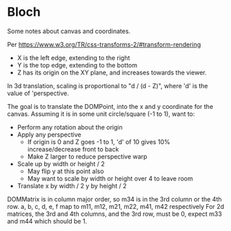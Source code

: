 # Bloch

Some notes about canvas and coordinates.

Per https://www.w3.org/TR/css-transforms-2/#transform-rendering

- X is the left edge, extending to the right
- Y is the top edge, extending to the bottom
- Z has its origin on the XY plane, and increases towards the viewer.

In 3d translation, scaling is proportional to "d / (d - Z)", where 'd' is
the value of 'perspective.

The goal is to translate the DOMPoint, into the x and y coordinate for
the canvas. Assuming it is in some unit circle/square (-1 to 1), want to:

- Perform any rotation about the origin
- Apply any perspective
  - If origin is 0 and Z goes -1 to 1, 'd' of 10 gives 10% increase/decrease front to back
  - Make Z larger to reduce perspective warp
- Scale up by width or height / 2
  - May flip y at this point also
  - May want to scale by width or height over 4 to leave room
- Translate x by width / 2 y by height / 2

DOMMatrix is in column major order, so m34 is in the 3rd column or the 4th row.
a, b, c, d, e, f map to m11, m12, m21, m22, m41, m42 respectively
For 2d matrices, the 3rd and 4th columns, and the 3rd row, must be 0, expect m33 and m44 which should be 1.